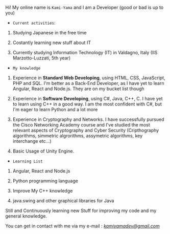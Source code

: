 Hi! My online name is `Kami-Yama` and I am a Developer (good or bad is up to you)

- `Current activities`:

1. Studying Japanese in the free time

2. Costantly learning new stuff about IT

3. Currently studying Information Technology (IT) in Valdagno, Italy (IIS Marzotto-Luzzati, 5th year)

- `My knowledge`

1. Experience in **Standard Web Developing**, using HTML, CSS, JavaScript, PHP and SQL. I'm better as a Back-End Developer, as I have yet to learn Angular, React and Node.js. They are on my bucket list though

2. Experience in **Software Developing**, using C#, Java, C++, C. I have yet to learn using C++ in a good way. I am the most confident with C#, but I'm eager to learn Python and a lot more

3. Experience in Cryptography and Networks. I have successfully pursued the Cisco Networking Academy course and I've studied the most relevant aspects of Cryptography and Cyber Security (Cripthography algorithms, simmetric algrorithms, assymetric algorithms, key interchange etc...)

4. Basic Usage of Unity Engine.

- `Learning List`

1. Angular, React and Node.js

2. Python programming language

3. Improve My C++ knowledge

4. java.swing and other graphical libraries for Java


Still and Continuously learning new Stuff for improving my code and my general knowledge.

You can get in contact with me via my e-mail : *kamiyamadev@gmail.com*

